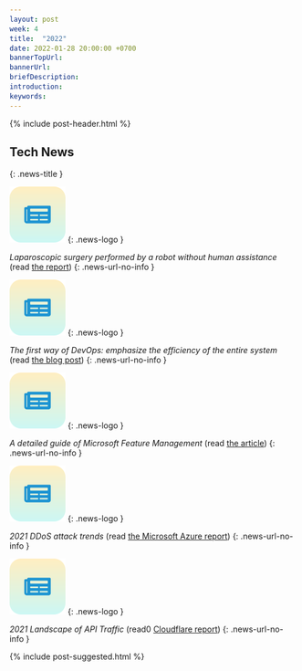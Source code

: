 ```yaml
---
layout: post
week: 4
title:  "2022"
date: 2022-01-28 20:00:00 +0700
bannerTopUrl: 
bannerUrl: 
briefDescription: 
introduction:
keywords:
---
```


{% include post-header.html %}

## Tech News
{: .news-title }

![memo](/assets/images/tech-news.svg)
{: .news-logo }

*Laparoscopic surgery performed by a robot without human assistance* (read [the report](https://hub.jhu.edu/2022/01/26/star-robot-performs-intestinal-surgery/))
{: .news-url-no-info }

![memo](/assets/images/tech-news.svg)
{: .news-logo }

*The first way of DevOps: emphasize the efficiency of the entire system* (read [the blog post](https://wehackpurple.com/security-is-everybodys-job-part-5-the-first-way/))
{: .news-url-no-info }

![memo](/assets/images/tech-news.svg)
{: .news-logo }

*A detailed guide of Microsoft Feature Management* (read [the article](https://procodeguide.com/programming/feature-flags-in-aspnet-core))
{: .news-url-no-info }

![memo](/assets/images/tech-news.svg)
{: .news-logo }

*2021 DDoS attack trends* (read [the Microsoft Azure report](https://azure.microsoft.com/en-us/blog/azure-ddos-protection-2021-q3-and-q4-ddos-attack-trends/))
{: .news-url-no-info }

![memo](/assets/images/tech-news.svg)
{: .news-logo }

*2021 Landscape of API Traffic* (read0 [Cloudflare report](https://blog.cloudflare.com/landscape-of-api-traffic/))
{: .news-url-no-info }

{% include post-suggested.html %}